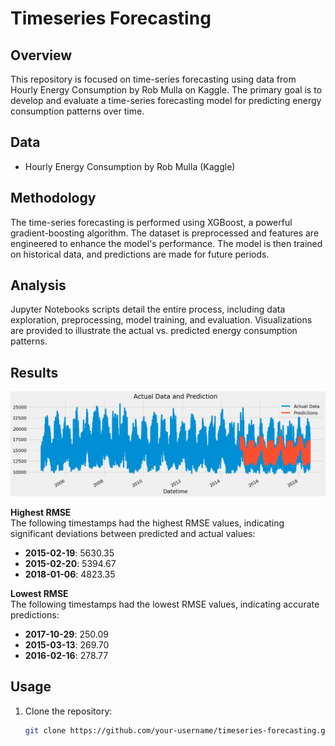 # Timeseries Forecasting

## Overview

This repository is focused on time-series forecasting using data from Hourly Energy Consumption by Rob Mulla on Kaggle. The primary goal is to develop and evaluate a time-series forecasting model for predicting energy consumption patterns over time.

## Data

- Hourly Energy Consumption by Rob Mulla (Kaggle)

## Methodology

The time-series forecasting is performed using XGBoost, a powerful gradient-boosting algorithm. The dataset is preprocessed and features are engineered to enhance the model's performance. The model is then trained on historical data, and predictions are made for future periods.

## Analysis

Jupyter Notebooks scripts detail the entire process, including data exploration, preprocessing, model training, and evaluation. Visualizations are provided to illustrate the actual vs. predicted energy consumption patterns.

## Results

![Plot Model](./output.png)

**Highest RMSE**  
The following timestamps had the highest RMSE values, indicating significant deviations between predicted and actual values:
  - **2015-02-19**: 5630.35
  - **2015-02-20**: 5394.67
  - **2018-01-06**: 4823.35

**Lowest RMSE**  
The following timestamps had the lowest RMSE values, indicating accurate predictions:
- **2017-10-29**: 250.09
- **2015-03-13**: 269.70
- **2016-02-16**: 278.77


## Usage

1. Clone the repository:

   ```bash
   git clone https://github.com/your-username/timeseries-forecasting.git
